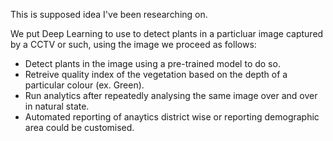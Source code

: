 This is supposed idea I've been researching on. 

We put Deep Learning to use to detect plants in a particluar image captured by a CCTV or such, using the image we proceed as follows:
- Detect plants in the image using a pre-trained model to do so.
- Retreive quality index of the vegetation based on the depth of a particular colour (ex. Green).
- Run analytics after repeatedly analysing the same image over and over in natural state.
- Automated reporting of anaytics district wise or reporting demographic area could be customised.
